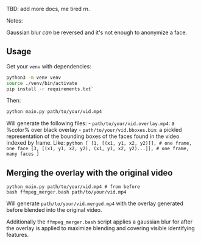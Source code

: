 TBD: add more docs, me tired rn.


Notes:

Gaussian blur _can_ be reversed and it's not enough to anonymize a face.


Usage
-----

Get your `venv` with dependencies:

```bash
python3 -m venv venv
source ./venv/bin/activate
pip install -r requirements.txt`
```

Then:

```bash
python main.py path/to/your/vid.mp4
```

Will generate the following files:
    - `path/to/your/vid.overlay.mp4`: a %color% over black overlay
    - `path/to/your/vid.bboxes.bin`: a pickled representation of the bounding boxes of the faces found in the video indexed by frame. Like:
    ```python
    [
        [1, [(x1, y1, x2, y2)]], # one frame, one face
        [3, [(x1, y1, x2, y2), (x1, y1, x2, y2)...]], # one frame, many faces
    ]
    ```

Merging the overlay with the original video
---

```
python main.py path/to/your/vid.mp4 # from before
bash ffmpeg_merger.bash path/to/your/vid.mp4
```

Will generate `path/to/your/vid.merged.mp4` with the overlay generated before blended into the original video.

Additionally the `ffmpeg_merger.bash` script applies a gaussian blur for after the overlay is applied to maximize blending and covering visible identifying features.

